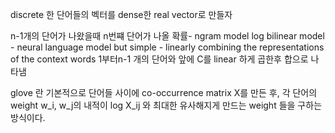 discrete 한 단어들의 벡터를 dense한 real vector로 만들자

n-1개의 단어가 나왔을때 n번쨰 단어가 나올 확률- ngram model
log bilinear model - neural language model but simple - linearly combining the representations of the context words
1부터n-1 개의 단어와 앞에 C를 linear 하게 곱한후 합으로 나타냄


glove 란
기본적으로 단어들 사이에 co-occurrence matrix X를 만든 후, 각 단어의 weight w_i, w_j의 내적이 log X_ij 와 최대한 유사해지게 만드는 weight 들을 구하는 방식이다.
